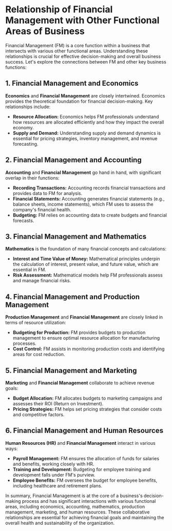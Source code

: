 # Relationship of Financial Management with Other Functional Areas of Business

Financial Management (FM) is a core function within a business that intersects with various other functional areas. Understanding these relationships is crucial for effective decision-making and overall business success. Let's explore the connections between FM and other key business functions:

## 1. Financial Management and Economics

**Economics** and **Financial Management** are closely intertwined. Economics provides the theoretical foundation for financial decision-making. Key relationships include:

- **Resource Allocation:** Economics helps FM professionals understand how resources are allocated efficiently and how they impact the overall economy.
- **Supply and Demand:** Understanding supply and demand dynamics is essential for pricing strategies, inventory management, and revenue forecasting.

## 2. Financial Management and Accounting

**Accounting** and **Financial Management** go hand in hand, with significant overlap in their functions:

- **Recording Transactions:** Accounting records financial transactions and provides data to FM for analysis.
- **Financial Statements:** Accounting generates financial statements (e.g., balance sheets, income statements), which FM uses to assess the company's financial health.
- **Budgeting:** FM relies on accounting data to create budgets and financial forecasts.

## 3. Financial Management and Mathematics

**Mathematics** is the foundation of many financial concepts and calculations:

- **Interest and Time Value of Money:** Mathematical principles underpin the calculation of interest, present value, and future value, which are essential in FM.
- **Risk Assessment:** Mathematical models help FM professionals assess and manage financial risks.

## 4. Financial Management and Production Management

**Production Management** and **Financial Management** are closely linked in terms of resource utilization:

- **Budgeting for Production:** FM provides budgets to production management to ensure optimal resource allocation for manufacturing processes.
- **Cost Control:** FM assists in monitoring production costs and identifying areas for cost reduction.

## 5. Financial Management and Marketing

**Marketing** and **Financial Management** collaborate to achieve revenue goals:

- **Budget Allocation:** FM allocates budgets to marketing campaigns and assesses their ROI (Return on Investment).
- **Pricing Strategies:** FM helps set pricing strategies that consider costs and competitive factors.

## 6. Financial Management and Human Resources

**Human Resources (HR)** and **Financial Management** interact in various ways:

- **Payroll Management:** FM ensures the allocation of funds for salaries and benefits, working closely with HR.
- **Training and Development:** Budgeting for employee training and development falls under FM's purview.
- **Employee Benefits:** FM oversees the budget for employee benefits, including healthcare and retirement plans.

In summary, Financial Management is at the core of a business's decision-making process and has significant interactions with various functional areas, including economics, accounting, mathematics, production management, marketing, and human resources. These collaborative relationships are essential for achieving financial goals and maintaining the overall health and sustainability of the organization.
